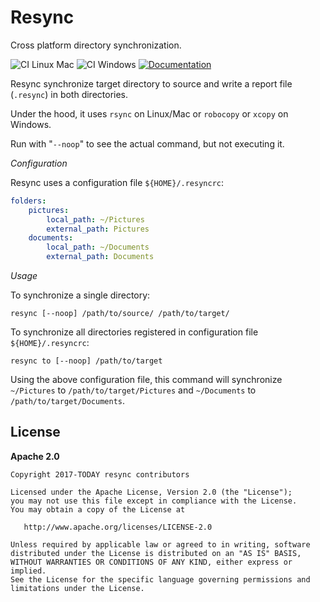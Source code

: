 # Resync

Cross platform directory synchronization.

![CI Linux Mac](https://github.com/enr/resync/workflows/CI%20Linux%20Mac/badge.svg)
![CI Windows](https://github.com/enr/resync/workflows/CI%20Windows/badge.svg) 
[![Documentation](https://img.shields.io/badge/Website-Documentation-orange)](https://enr.github.io/resync/)

Resync synchronize target directory to source and write a report file (`.resync`) in both directories.

Under the hood, it uses `rsync` on Linux/Mac or `robocopy` or `xcopy` on Windows.

Run with "`--noop`" to see the actual command, but not executing it.

*Configuration*

Resync uses a configuration file `${HOME}/.resyncrc`:

```yaml
folders:
    pictures:
        local_path: ~/Pictures
        external_path: Pictures
    documents:
        local_path: ~/Documents
        external_path: Documents
```

*Usage*

To synchronize a single directory:

```
resync [--noop] /path/to/source/ /path/to/target/
```

To synchronize all directories registered in configuration file `${HOME}/.resyncrc`:

```
resync to [--noop] /path/to/target
```

Using the above configuration file, this command will synchronize `~/Pictures` to
`/path/to/target/Pictures` and `~/Documents` to `/path/to/target/Documents`.

## License

**Apache 2.0**

```
Copyright 2017-TODAY resync contributors

Licensed under the Apache License, Version 2.0 (the "License");
you may not use this file except in compliance with the License.
You may obtain a copy of the License at

   http://www.apache.org/licenses/LICENSE-2.0

Unless required by applicable law or agreed to in writing, software
distributed under the License is distributed on an "AS IS" BASIS,
WITHOUT WARRANTIES OR CONDITIONS OF ANY KIND, either express or implied.
See the License for the specific language governing permissions and
limitations under the License.
```
